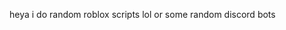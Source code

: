 heya i do random roblox scripts lol or some random discord bots

<!---
xacvwe/xacvwe is a ✨ special ✨ repository because its `README.md` (this file) appears on your GitHub profile.
You can click the Preview link to take a look at your changes.
--->
